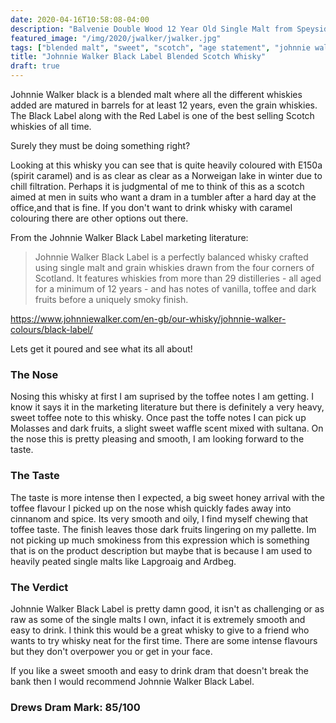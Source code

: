 ```yaml
---
date: 2020-04-16T10:58:08-04:00
description: "Balvenie Double Wood 12 Year Old Single Malt from Speyside"
featured_image: "/img/2020/jwalker/jwalker.jpg"
tags: ["blended malt", "sweet", "scotch", "age statement", "johnnie walker", "twelve years old"]
title: "Johnnie Walker Black Label Blended Scotch Whisky"
draft: true
---
```


Johnnie Walker black is a blended malt where all the different whiskies added are matured in barrels for at least 12 years, even the grain whiskies.  The Black Label along with the Red Label is one of the best selling Scotch whiskies of all time. 

Surely they must be doing something right?  

Looking at this whisky you can see that is quite heavily coloured with E150a (spirit caramel) and is as clear as clear as a Norweigan lake in winter due to chill filtration.  Perhaps it is judgmental of me to think of this as a scotch aimed at men in suits who want a dram in a tumbler after a hard day at the office,and that is fine.  If you don't want to drink whisky with caramel colouring there are other options out there.

From the Johnnie Walker Black Label marketing literature:

> Johnnie Walker Black Label is a perfectly balanced whisky crafted using single malt and grain whiskies drawn from the four corners of Scotland. It features whiskies from more than 29 distilleries - all aged for a minimum of 12 years - and has notes of vanilla, toffee and dark fruits before a uniquely smoky finish. 

https://www.johnniewalker.com/en-gb/our-whisky/johnnie-walker-colours/black-label/

Lets get it poured and see what its all about!

### The Nose

Nosing this whisky at first I am suprised by the toffee notes I am getting.  I know it says it in the marketing literature but there is definitely a very heavy, sweet toffee note to this whisky.  Once past the toffe notes I can pick up Molasses and dark fruits, a slight sweet waffle scent mixed with sultana.  On the nose this is pretty pleasing and smooth, I am looking forward to the taste.

### The Taste

The taste is more intense then I expected, a big sweet honey arrival with the toffee flavour I picked up on the nose whish quickly fades away into cinnanom and spice.  Its very smooth and oily, I find myself chewing that toffee taste.  The finish leaves those dark fruits lingering on my pallette.  Im not picking up much smokiness from this expression which is something that is on the product description but maybe that is because I am used to heavily peated single malts like Lapgroaig and Ardbeg.

### The Verdict

Johnnie Walker Black Label is pretty damn good, it isn't as challenging or as raw as some of the single malts I own, infact it is extremely smooth and easy to drink.  I think this would be a great whisky to give to a friend who wants to try whisky neat for the first time.  There are some intense flavours but they don't overpower you or get in your face.  

If you like a sweet smooth and easy to drink dram that doesn't break the bank then I would recommend Johnnie Walker Black Label.

### Drews Dram Mark: 85/100
